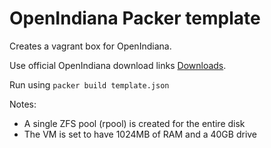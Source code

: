 # OpenIndiana Packer template

Creates a vagrant box for OpenIndiana.

Use official OpenIndiana download links [Downloads](http://openindiana.org/download/).

Run using `packer build template.json`

Notes:

 * A single ZFS pool (rpool) is created for the entire disk
 * The VM is set to have 1024MB of RAM and a 40GB drive
